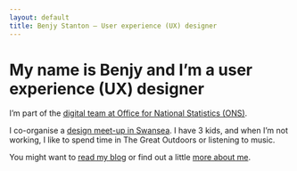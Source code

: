 ```yaml
---
layout: default
title: Benjy Stanton – User experience (UX) designer
---
```


# My name is Benjy and I’m a user experience (UX) designer

I’m part of the [digital team at Office for National Statistics (ONS)](http://digitalblog.ons.gov.uk/).

I co-organise a [design meet-up in Swansea](http://designswansea.org.uk/). I have 3 kids, and when I’m not working, I like to spend time in The Great Outdoors or listening to music.

You might want to [read my blog](/blog/) or find out a little [more about me](/about/).
